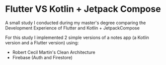 # Flutter VS Kotlin + Jetpack Compose

A small study I conducted during my master's degree comparing the Development Experience of Flutter and Kotlin + JetpackCompose

For this study I implemented 2 simple versions of a notes app (a Kotlin version and a Flutter version) using:

- Robert Cecil Martin's Clean Architecture
- Firebase (Auth and Firestore)
